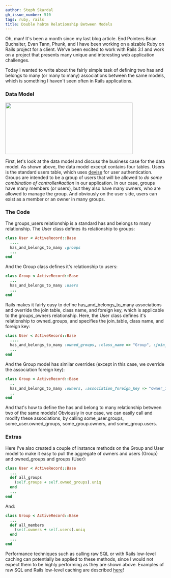 ```yaml
---
author: Steph Skardal
gh_issue_number: 510
tags: ruby, rails
title: Double habtm Relationship Between Models
---
```


Oh, man! It's been a month since my last blog article. End Pointers Brian Buchalter, Evan Tann, Phunk, and I have been working on a sizable Ruby on Rails project for a client. We've been excited to work with Rails 3.1 and work on a project that presents many unique and interesting web application challenges.

Today I wanted to write about the fairly simple task of defining two has and belongs to many (or many to many) associations between the same models, which is something I haven't seen often in Rails applications.

### Data Model

<img border="0" height="162" src="/blog/2011/11/04/double-habtm-relationship-between/image-0.png" width="400"/>

First, let's look at the data model and discuss the business case for the data model. As shown above, the data model excerpt contains four tables. Users is the standard users table, which uses [devise](https://github.com/plataformatec/devise) for user authentication. Groups are intended to be a group of users that will be allowed to *do some combination of controller#action* in our application. In our case, groups have many members (or users), but they also have many owners, who are allowed to manage the group. And obviously on the user side, users can exist as a member or an owner in many groups.

### The Code

The groups_users relationship is a standard has and belongs to many relationship. The User class defines its relationship to groups:

```ruby
class User < ActiveRecord::Base
  ....
  has_and_belongs_to_many :groups
  ...
end
```

And the Group class defines it's relationship to users:

```ruby
class Group < ActiveRecord::Base
  ...
  has_and_belongs_to_many :users
  ...
end
```

Rails makes it fairly easy to define has_and_belongs_to_many associations and override the join table, class name, and foreign key, which is applicable to the groups_owners relationship. Here, the User class defines it's relationship to owned_groups, and specifies the join_table, class name, and foreign key:

```ruby
class User < ActiveRecord::Base
  ....
  has_and_belongs_to_many :owned_groups, :class_name => "Group", :join_table => "groups_owners", :foreign_key => "owner_id"
  ...
end
```

And the Group model has similar overrides (except in this case, we override the association foreign key):

```ruby
class Group < ActiveRecord::Base
  ..
  has_and_belongs_to_many :owners, :association_foreign_key => "owner_id", :join_table => "groups_owners", :class_name => "User"
  ..
end
```

And that's how to define the has and belong to many relationship between two of the same models! Obviously in our case, we can easily call and modify these associations, by calling some_user.groups, some_user.owned_groups, some_group.owners, and some_group.users.

### Extras

Here I've also created a couple of instance methods on the Group and User model to make it easy to pull the aggregate of owners and users (Group) and owned_groups and groups (User):

```ruby
class User < ActiveRecord::Base
  ...
  def all_groups
    (self.groups + self.owned_groups).uniq
  end
  ...
end
```

And:

```ruby
class Group < ActiveRecord::Base
  ...
  def all_members
    (self.owners + self.users).uniq
  end
  ...
end
```

Performance techniques such as calling raw SQL or with Rails low-level caching can potentially be applied to these methods, since I would not expect them to be highly performing as they are shown above. Examples of raw SQL and Rails low-level caching are described [here](/blog/2011/09/06/ruby-on-rails-performance-overview)!
